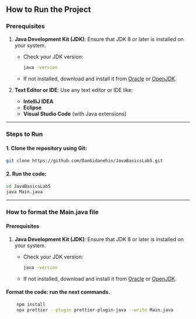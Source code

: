 ## How to Run the Project

### Prerequisites

1. **Java Development Kit (JDK)**: Ensure that JDK 8 or later is installed on your system.

    - Check your JDK version:
        ```bash
        java -version
        ```
    - If not installed, download and install it from [Oracle](https://www.oracle.com/java/technologies/javase-downloads.html) or [OpenJDK](https://openjdk.org/).

2. **Text Editor or IDE**: Use any text editor or IDE like:
    - **IntelliJ IDEA**
    - **Eclipse**
    - **Visual Studio Code** (with Java extensions)

---

### Steps to Run

#### 1. Clone the repository using Git:
```bash
git clone https://github.com/DanGidanehin/JavaBasicsLab5.git
```
#### 2. Run the code:
```bash
cd JavaBasicsLab5
java Main.java
```
---
### How to format the Main.java file
#### Prerequisites

1. **Java Development Kit (JDK)**: Ensure that JDK 8 or later is installed on your system.

    - Check your JDK version:
        ```bash
        java -version
        ```
    - If not installed, download and install it from [Oracle](https://www.oracle.com/java/technologies/javase-downloads.html) or [OpenJDK](https://openjdk.org/).
#### Format the code: run the next commands.
```bash
    npm install
    npx prettier --plugin prettier-plugin-java --write Main.java
```